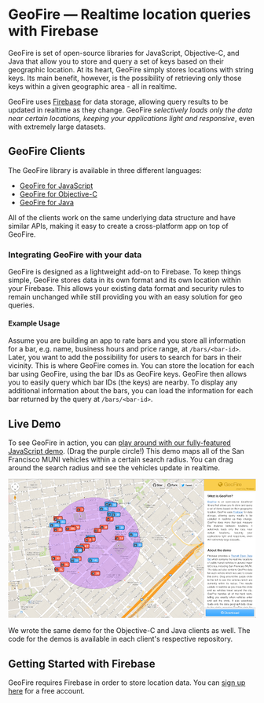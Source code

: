 # GeoFire — Realtime location queries with Firebase

GeoFire is set of open-source libraries for JavaScript, Objective-C, and Java that allow you
to store and query a set of keys based on their geographic location. At its heart, GeoFire
simply stores locations with string keys. Its main benefit, however, is the possibility of
retrieving only those keys within a given geographic area - all in realtime.

GeoFire uses [Firebase](https://www.firebase.com/?utm_source=geofire) for data storage,
allowing query results to be updated in realtime as they change. GeoFire *selectively
loads only the data near certain locations, keeping your applications light and responsive*,
even with extremely large datasets.

## GeoFire Clients

The GeoFire library is available in three different languages:

* [GeoFire for JavaScript](https://github.com/firebase/geofire-js)
* [GeoFire for Objective-C](https://github.com/firebase/geofire-objc)
* [GeoFire for Java](https://github.com/firebase/geofire-java)

All of the clients work on the same underlying data structure and have similar APIs, making
it easy to create a cross-platform app on top of GeoFire.

### Integrating GeoFire with your data

GeoFire is designed as a lightweight add-on to Firebase. To keep things simple, GeoFire stores data
in its own format and its own location within your Firebase. This allows your existing data format
and security rules to remain unchanged while still providing you with an easy solution for geo
queries.

#### Example Usage

Assume you are building an app to rate bars and you store all information for a bar, e.g. name,
business hours and price range, at `/bars/<bar-id>`. Later, you want to add the possibility for
users to search for bars in their vicinity. This is where GeoFire comes in. You can store the
location for each bar using GeoFire, using the bar IDs as GeoFire keys. GeoFire then allows you to
easily query which bar IDs (the keys) are nearby. To display any additional information about the
bars, you can load the information for each bar returned by the query at `/bars/<bar-id>`.

## Live Demo

To see GeoFire in action, you can [play around with our fully-featured JavaScript demo](https://geofire.firebaseapp.com/sfVehicles/index.html).
(Drag the purple circle!) This demo maps all of the San Francisco MUNI vehicles within a certain
search radius. You can drag around the search radius and see the vehicles update in realtime.

[![SF MUNI Demo Image](./sf-vehicles.png)](https://geofire.firebaseapp.com/sfVehicles/index.html)

We wrote the same demo for the Objective-C and Java clients as well. The code for the demos
is available in each client's respective repository.

## Getting Started with Firebase

GeoFire requires Firebase in order to store location data. You can
[sign up here](https://www.firebase.com/signup/?utm_source=geofire) for a free account.
